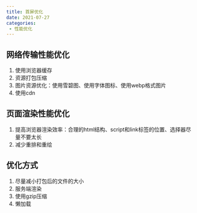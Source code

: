 ```yaml
---
title: 首屏优化
date: 2021-07-27
categories: 
 - 性能优化
---
```


## 网络传输性能优化
1. 使用浏览器缓存
2. 资源打包压缩
3. 图片资源优化：使用雪碧图、使用字体图标、使用webp格式图片
4. 使用cdn

## 页面渲染性能优化
1. 提高浏览器渲染效率：合理的html结构、script和link标签的位置、选择器尽量不要太长
2. 减少重排和重绘

## 优化方式
1. 尽量减小打包后的文件的大小
2. 服务端渲染
3. 使用gzip压缩
4. 懒加载